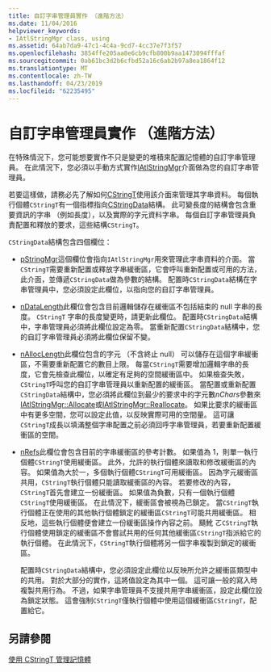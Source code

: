 ```yaml
---
title: 自訂字串管理員實作 （進階方法）
ms.date: 11/04/2016
helpviewer_keywords:
- IAtlStringMgr class, using
ms.assetid: 64ab7da9-47c1-4c4a-9cd7-4cc37e7f3f57
ms.openlocfilehash: 3854ffe205aa8e6cb9cfb800b9aa1473094fffaf
ms.sourcegitcommit: 0ab61bc3d2b6cfbd52a16c6ab2b97a8ea1864f12
ms.translationtype: MT
ms.contentlocale: zh-TW
ms.lasthandoff: 04/23/2019
ms.locfileid: "62235495"
---
```

# <a name="implementation-of-a-custom-string-manager-advanced-method"></a>自訂字串管理員實作 （進階方法）

在特殊情況下，您可能想要實作不只是變更的堆積來配置記憶體的自訂字串管理員。 在此情況下，您必須以手動方式實作[IAtlStringMgr](../atl-mfc-shared/reference/iatlstringmgr-class.md)介面做為您的自訂字串管理員。

若要這樣做，請務必先了解如何[CStringT](../atl-mfc-shared/reference/cstringt-class.md)使用該介面來管理其字串資料。 每個執行個體`CStringT`有一個指標指向[CStringData](../atl-mfc-shared/reference/cstringdata-class.md)結構。 此可變長度的結構會包含重要資訊的字串 （例如長度），以及實際的字元資料字串。 每個自訂字串管理員負責配置和釋放的要求，這些結構`CStringT`。

`CStringData`結構包含四個欄位：

- [pStringMgr](../atl-mfc-shared/reference/cstringdata-class.md#pstringmgr)這個欄位會指向`IAtlStringMgr`用來管理此字串資料的介面。 當`CStringT`需要重新配置或釋放字串緩衝區，它會呼叫重新配置或可用的方法，此介面，並傳遞`CStringData`做為參數的結構。 配置時`CStringData`結構在字串管理員中，您必須設定此欄位，以指向您的自訂字串管理員。

- [nDataLength](../atl-mfc-shared/reference/cstringdata-class.md#ndatalength)此欄位會包含目前邏輯儲存在緩衝區不包括結束的 null 字串的長度。 `CStringT` 字串的長度變更時，請更新此欄位。 配置時`CStringData`結構中，字串管理員必須將此欄位設定為零。 當重新配置`CStringData`結構中，您的自訂字串管理員必須將此欄位保留不變。

- [nAllocLength](../atl-mfc-shared/reference/cstringdata-class.md#nalloclength)此欄位包含的字元 （不含終止 null） 可以儲存在這個字串緩衝區，不需要重新配置它的數目上限。 每當`CStringT`需要增加邏輯字串的長度，它會先檢查此欄位，以確定有足夠的空間緩衝區中。 如果檢查失敗，`CStringT`呼叫您的自訂字串管理員以重新配置的緩衝區。 當配置或重新配置`CStringData`結構中，您必須將此欄位到最少的要求中的字元數*nChars*參數來[IAtlStringMgr::Allocate](../atl-mfc-shared/reference/iatlstringmgr-class.md#allocate)或[IAtlStringMgr::Reallocate](../atl-mfc-shared/reference/iatlstringmgr-class.md#reallocate)。 如果比要求的緩衝區中有更多空間，您可以設定此值，以反映實際可用的空間量。 這可讓`CStringT`成長以填滿整個字串配置之前必須回呼字串管理員，若要重新配置緩衝區的空間。

- [nRefs](../atl-mfc-shared/reference/cstringdata-class.md#nrefs)此欄位會包含目前的字串緩衝區的參考計數。 如果值為 1，則單一執行個體`CStringT`使用緩衝區。 此外，允許的執行個體來讀取和修改緩衝區的內容。 如果值為大於一，多個執行個體`CStringT`可用緩衝區。 因為字元緩衝區共用，`CStringT`執行個體只能讀取緩衝區的內容。 若要修改的內容，`CStringT`首先會建立一份緩衝區。 如果值為負數，只有一個執行個體`CStringT`使用緩衝區。 在此情況下，緩衝區會被視為已鎖定。 當`CStringT`執行個體正在使用的其他執行個體鎖定的緩衝區`CStringT`可能共用緩衝區。 相反地，這些執行個體便會建立一份緩衝區操作內容之前。 颾魤 ㄛ`CStringT`執行個體使用鎖定的緩衝區不會嘗試共用的任何其他緩衝區`CStringT`指派給它的執行個體。 在此情況下，`CStringT`執行個體將另一個字串複製到鎖定的緩衝區。

   配置時`CStringData`結構中，您必須設定此欄位以反映所允許之緩衝區類型中的共用。 對於大部分的實作，這將值設定為其中一個。 這可讓一般的寫入時複製共用行為。 不過，如果字串管理員不支援共用字串緩衝區，設定此欄位設為鎖定狀態。 這會強制`CStringT`僅執行個體中使用這個緩衝區`CStringT`，配置給它。

## <a name="see-also"></a>另請參閱

[使用 CStringT 管理記憶體](../atl-mfc-shared/memory-management-with-cstringt.md)
